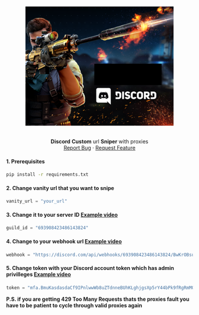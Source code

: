 <p align="center">
  <a href="https://github.com/Don-Cryptus/echat">
    <img src="images/discord-sniper.png" alt="Logo" width=400 />
  </a>

  <p align="center">
    <br />
    <b>Discord</b> <b>Custom</b> url <b>Sniper</b> with proxies
    <br />
    <a href="https://github.com/Don-Cryptus/DiscordCustomUrlSniper/issues">Report Bug</a>
    ·
    <a href="https://github.com/Don-Cryptus/DiscordCustomUrlSniper/issues">Request Feature</a>
    <br />
  </p>

#### 1. Prerequisites

  ```sh
  pip install -r requirements.txt
  ```

#### 2. Change vanity url that you want to snipe

```py
vanity_url = "your_url"
```

#### 3. Change it to your server ID <a href="https://www.youtube.com/watch?v=NLWtSHWKbAI">Example video</a>
```py
guild_id = "693908423486143824"
```

#### 4. Change to your webhook url <a href="https://www.youtube.com/watch?v=fKksxz2Gdnc">Example video</a>
```py
webhook = "https://discord.com/api/webhooks/693908423486143824/BwKrOBsuhjkhjkhjkhkjf26swxxjeFUPRuDaWj2LDmrJft"
```

#### 5. Change token with your Discord account token which has admin privilleges <a href="https://www.youtube.com/watch?v=TFUG3Tx50bY">Example video</a>

```py
token = "mfa.BmuKasdasdaCf9IPnlwwWb8uZTdnneBUhKLghjgsXp5rY44bPk9fRgRmMOnvdfgdfgYH1"
```
</p>

<b>P.S. if you are getting 429 Too Many Requests thats the proxies fault you have to be patient to cycle through valid proxies again</b>
